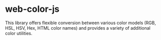 # web-color-js
This library offers flexible conversion between various color models (RGB, HSL, HSV, Hex, HTML color names) and provides a variety of additional color utilities.
